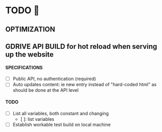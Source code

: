 # TODO 🚧

## OPTIMIZATION

## GDRIVE API BUILD for hot reload when serving up the website

#### SPECIFICATIONS

- [ ] Public API, no authentication (required)
- [ ] Auto updates content: ie new entry instead of "hard-coded html" as should be done at the API level

#### TODO

- [ ] List all variables, both constant and changing
	- [ ]: list variables
- [ ] Establish workable test build on local machine
<!-- Your new site is all yours so it doesn't matter if you break it! Try editing the code–add a button element that moves when the user clicks it.

In `index.html`, add this code on the line after the comment with `ADD BUTTON HERE` in it (you can copy and paste the button element HTML):

```html
<button>
    Click me!
</button>
```

Look at the page to see the button. Click it!

Open `script.js` to see the script that makes the button move.

## Keep going! 🚀

Try adding more properties to the CSS `dipped` style for the button to see how the changes appear on click.

-->
